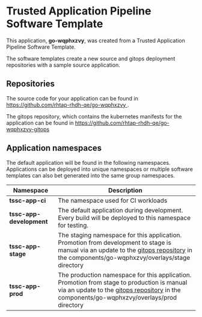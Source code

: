 # Trusted Application Pipeline Software Template

This application, **go-wqphxzvy**, was created from a Trusted Application Pipeline Software Template.

The software templates create a new source and gitops deployment repositories with a sample source application. 

## Repositories

The source code for your application can be found in [https://github.com/rhtap-rhdh-qe/go-wqphxzvy ](https://github.com/rhtap-rhdh-qe/go-wqphxzvy ).
 
The gitops repository, which contains the kubernetes manifests for the application can be found in 
[https://github.com/rhtap-rhdh-qe/go-wqphxzvy-gitops ](https://github.com/rhtap-rhdh-qe/go-wqphxzvy-gitops ) 

## Application namespaces 

The default application will be found in the following namespaces. Applications can be deployed into unique namespaces or multiple software templates can also bet generated into the same group namespaces.  

|  Namespace   |  Description   |  
| -------- | -------- |
| **tssc-app-ci** | The namespace used for CI workloads |
| **tssc-app-development** | The default application during development. Every build will be deployed to this namespace for testing. |
| **tssc-app-stage** | The staging namespace for this application. Promotion from development to stage is manual via an update to the [gitops repository](https://github.com/rhtap-rhdh-qe/go-wqphxzvy-gitops ) in the components/go-wqphxzvy/overlays/stage directory |
| **tssc-app-prod** | The production namespace for this application. Promotion from stage to production is manual via an update to the [gitops repository](https://github.com/rhtap-rhdh-qe/go-wqphxzvy-gitops ) in the components/go-wqphxzvy/overlays/prod directory |
